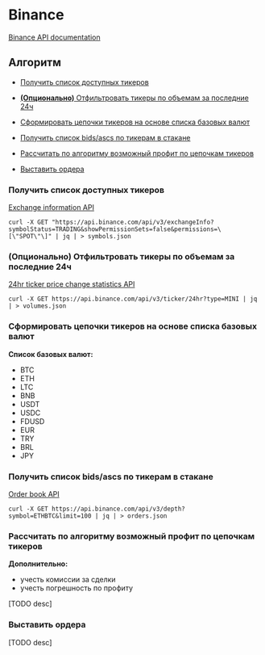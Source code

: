 # Binance

[Binance API documentation](https://developers.binance.com/docs/binance-spot-api-docs)

## Алгоритм

* [Получить список доступных тикеров](#получить-список-доступных-тикеров)

* [**(Опционально)** Отфильтровать тикеры по объемам за последние 24ч](#опционально-отфильтровать-тикеры-по-объемам-за-последние-24ч)

* [Сформировать цепочки тикеров на основе списка базовых валют](#сформировать-цепочки-тикеров-на-основе-списка-базовых-валют)

* [Получить список bids/ascs по тикерам в стакане](#получить-список-bidsascs-по-тикерам-в-стакане)

* [Рассчитать по алгоритму возможный профит по цепочкам тикеров](#рассчитать-по-алгоритму-возможный-профит-по-цепочкам-тикеров)

* [Выставить ордера](#выставить-ордера)

### Получить список доступных тикеров

[Exchange information API](https://developers.binance.com/docs/binance-spot-api-docs/rest-api/general-endpoints#exchange-information)

```shell
curl -X GET "https://api.binance.com/api/v3/exchangeInfo?symbolStatus=TRADING&showPermissionSets=false&permissions=\[\"SPOT\"\]" | jq | > symbols.json
```

### (Опционально) Отфильтровать тикеры по объемам за последние 24ч

[24hr ticker price change statistics API](https://developers.binance.com/docs/binance-spot-api-docs/rest-api/market-data-endpoints#24hr-ticker-price-change-statistics)

```shell
curl -X GET https://api.binance.com/api/v3/ticker/24hr?type=MINI | jq | > volumes.json
```

### Сформировать цепочки тикеров на основе списка базовых валют

**Список базовых валют:**

* BTC
* ETH
* LTC
* BNB
* USDT
* USDC
* FDUSD
* EUR
* TRY
* BRL
* JPY

### Получить список bids/ascs по тикерам в стакане

[Order book API](https://developers.binance.com/docs/binance-spot-api-docs/rest-api/market-data-endpoints#order-book)

```shell
curl -X GET https://api.binance.com/api/v3/depth?symbol=ETHBTC&limit=100 | jq | > orders.json
```

### Рассчитать по алгоритму возможный профит по цепочкам тикеров

**Дополнительно:**

* учесть комиссии за сделки
* учесть погрешность по профиту

[TODO desc]

### Выставить ордера

[TODO desc]
